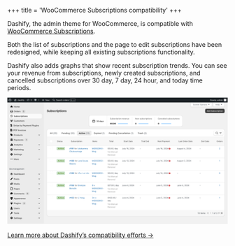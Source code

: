 +++
title = 'WooCommerce Subscriptions compatibility'
+++

Dashify, the admin theme for WooCommerce, is compatible with [WooCommerce Subscriptions](https://woocommerce.com/products/woocommerce-subscriptions/).

Both the list of subscriptions and the page to edit subscriptions have been redesigned, while keeping all existing subscriptions functionality.

Dashify also adds graphs that show recent subscription trends. You can see your revenue from subscriptions, newly created subscriptions, and cancelled subscriptions over 30 day, 7 day, 24 hour, and today time periods.

![Screenshot of the list of active subscriptions in WooCommerce Subscriptions with the Dashify plugin enabled, which has given the list a modern design.](subscriptions.png)

[Learn more about Dashify’s compatibility efforts →](/compatibility/)
